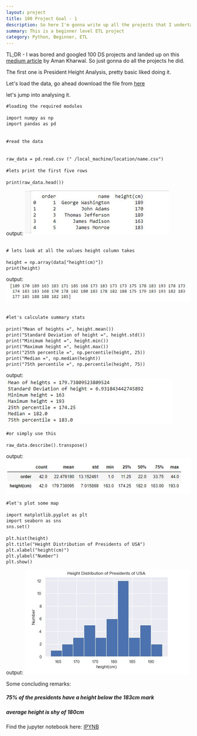 ```yaml
---
layout: project
title: 100 Project Goal - 1
description: So here I'm gonna write up all the projects that I undertake as a part of this inttiative
summary: This is a beginner level ETL project
category: Python, Beginner, ETL
---
```


TL;DR - I was bored and googled 100 DS projects and landed up on this [medium article](https://amankharwal.medium.com/100-machine-learning-projects-aff22b22dd6e) by Aman Kharwal. So just gonna do all the projects he did.


The first one is President Height Analysis, pretty basic liked doing it.


Let's load the data, go ahead download the file from [here](https://github.com/asoliyarohit/100-DS-project-exercise/blob/3e54408648e28c87e7342488f30e07d07dc2d841/Project%201%20-%20US%20president%20heights/president_heights.csv)


let's jump into analysing it.


```
#loading the required modules

import numpy as np
import pandas as pd


#read the data


raw_data = pd.read.csv (" /local_machine/location/name.csv")

#lets print the first five rows

print(raw_data.head())

```
output: 
![image](https://github.com/asoliyarohit/100-DS-project-exercise/blob/eea3dafc3052002de61addf501f8a20a761e3188/Project%201%20-%20US%20president%20heights/Sample%20head.JPG?raw=true)

```

# lets look at all the values height column takes

height = np.array(data["height(cm)"])
print(height)

```
output: 
![image](https://github.com/asoliyarohit/100-DS-project-exercise/blob/6a66f3f5ebf54752dfb8985875133dc96774a98d/Project%201%20-%20US%20president%20heights/array_of_height.JPG?raw=true)


```

#let's calculate summary stats

print("Mean of heights =", height.mean())
print("Standard Deviation of height =", height.std())
print("Minimum height =", height.min())
print("Maximum height =", height.max())
print("25th percentile =", np.percentile(height, 25))
print("Median =", np.median(height))
print("75th percentile =", np.percentile(height, 75))

```

output: 
![image](https://github.com/asoliyarohit/100-DS-project-exercise/blob/6a66f3f5ebf54752dfb8985875133dc96774a98d/Project%201%20-%20US%20president%20heights/sample_stat.JPG?raw=true)


```
#or simply use this 

raw_data.describe().transpose()

```

output: 
![image](https://github.com/asoliyarohit/100-DS-project-exercise/blob/6a66f3f5ebf54752dfb8985875133dc96774a98d/Project%201%20-%20US%20president%20heights/sample_describe.JPG?raw=true)


```
#let's plot some map

import matplotlib.pyplot as plt
import seaborn as sns
sns.set()

plt.hist(height)
plt.title("Height Distribution of Presidents of USA")
plt.xlabel("height(cm)")
plt.ylabel("Number")
plt.show()

```

output: 
![image](https://github.com/asoliyarohit/100-DS-project-exercise/blob/6a66f3f5ebf54752dfb8985875133dc96774a98d/Project%201%20-%20US%20president%20heights/plotted_map.JPG?raw=true)


Some concluding remarks:

##### 75% of the presidents have a height below the 183cm mark
##### average height is shy of 180cm


Find the jupyter notebook here: [IPYNB](https://github.com/asoliyarohit/100-DS-project-exercise/blob/6a66f3f5ebf54752dfb8985875133dc96774a98d/Project%201%20-%20US%20president%20heights/presidentHeights_exercise.ipynb)









